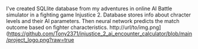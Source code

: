 I've created SQLlite database from my adventures in online AI Battle simulator in a fighting game Injustice 2. Database stores info about chracter levels and their AI parameters. Then neural network predicts the match outcome based on fighter characteristics.
http://url/to/img.png](https://github.com/Tony2371/injustice_2_ai_encounter_calculator/blob/main/project_logo.png?raw=true
